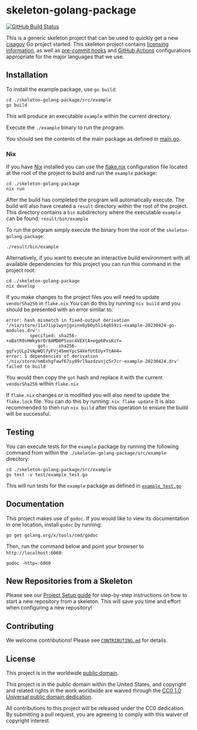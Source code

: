 # skeleton-golang-package #

[![GitHub Build Status](https://github.com/cisagov/skeleton-golang-package/workflows/build/badge.svg)](https://github.com/cisagov/skeleton-golang-package/actions)

This is a generic skeleton project that can be used to quickly get a
new [cisagov](https://github.com/cisagov) Go project started.
This skeleton project contains [licensing information](LICENSE), as
well as [pre-commit hooks](https://pre-commit.com) and
[GitHub Actions](https://github.com/features/actions) configurations
appropriate for the major languages that we use.

## Installation ##

To install the example package, use `go build`:

```console
cd ./skeleton-golang-package/src/example
go build
```

This will produce an executable `example` within the current directory.

Execute the `./example` binary to run the program.

You should see the contents of the main package as defined in [main.go](src/example/main.go).

### Nix ###

If you have [Nix](https://nixos.org/download.html) installed you can use
the [flake.nix](flake.nix) configuration file located at the root of the
project to build and run the `example` package:

```console
cd ./skeleton-golang-package
nix run
```

After the build has completed the program will automatically execute. The build
will also have created a `result` directory within the root of the project.
This directory contains a `bin` subdirectory where the executable `example` can
be found: `result/bin/example`

To run the program simply execute the binary from the root of the `skeleton-golang-package`:

```console
./result/bin/example
```

Alternatively, if you want to execute an interactive build environment
with all available dependencies for this project you can run this
command in the project root:

```console
cd ./skeleton-golang-package
nix develop
```

If you make changes to the project files you will need to update `vendorSha256`
in `flake.nix`  You can do this by running `nix build` and you should be presented
with an error similar to:

```console
error: hash mismatch in fixed-output derivation '/nix/store/11a71sp1wynjgxinx6yb0yhli4q659zi-example-20230424-go-modules.drv':
         specified: sha256-+aBatR0sHWkykrQr8AMD0P5xoc4VEXtA+egp6PxsKzY=
            got:    sha256-gqfvjULp2VApWQl7yFVj45meYpcS4XefUtEUy+TtAH4=
error: 1 dependencies of derivation '/nix/store/nm6xhgfawf67sy89rl9azdzvnjc5r7cr-example-20230424.drv' failed to build
```

You would then copy the `got` hash and replace it with the current `vendorSha256`
within `flake.nix`

If `flake.nix` changes or is modified you will also need to update the
`flake.lock` file. You can do this by running: `nix flake update` It is
also recommended to then run `nix build` after this operation to ensure
the build will be successful.

## Testing ##

You can execute tests for the `example` package by running the following
command from within the `./skeleton-golang-package/src/example` directory:

```console
cd ./skeleton-golang-package/src/example
go test -v test/example_test.go
```

This will run tests for the `example` package as defined in
[`example_test.go`](src/example/test/example_test.go)

## Documentation ##

This project makes use of `godoc`. If you would like to view
its documentation in one location, install `godoc` by running:

```console
go get golang.org/x/tools/cmd/godoc
```

Then, run the command below and point your browser to `http://localhost:6060`:

```console
godoc -http=:6060
```

## New Repositories from a Skeleton ##

Please see our [Project Setup guide](https://github.com/cisagov/development-guide/tree/develop/project_setup)
for step-by-step instructions on how to start a new repository from
a skeleton. This will save you time and effort when configuring a
new repository!

## Contributing ##

We welcome contributions!  Please see [`CONTRIBUTING.md`](CONTRIBUTING.md) for
details.

## License ##

This project is in the worldwide [public domain](LICENSE).

This project is in the public domain within the United States, and
copyright and related rights in the work worldwide are waived through
the [CC0 1.0 Universal public domain
dedication](https://creativecommons.org/publicdomain/zero/1.0/).

All contributions to this project will be released under the CC0
dedication. By submitting a pull request, you are agreeing to comply
with this waiver of copyright interest.
